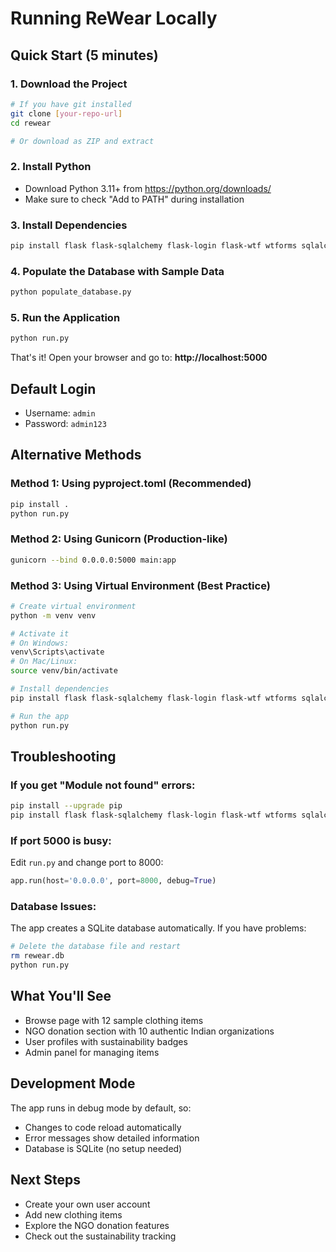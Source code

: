 # Running ReWear Locally

## Quick Start (5 minutes)

### 1. Download the Project
```bash
# If you have git installed
git clone [your-repo-url]
cd rewear

# Or download as ZIP and extract
```

### 2. Install Python
- Download Python 3.11+ from https://python.org/downloads/
- Make sure to check "Add to PATH" during installation

### 3. Install Dependencies
```bash
pip install flask flask-sqlalchemy flask-login flask-wtf wtforms sqlalchemy werkzeug pillow email-validator gunicorn
```

### 4. Populate the Database with Sample Data
```bash
python populate_database.py
```

### 5. Run the Application
```bash
python run.py
```

That's it! Open your browser and go to: **http://localhost:5000**

## Default Login
- Username: `admin`
- Password: `admin123`

## Alternative Methods

### Method 1: Using pyproject.toml (Recommended)
```bash
pip install .
python run.py
```

### Method 2: Using Gunicorn (Production-like)
```bash
gunicorn --bind 0.0.0.0:5000 main:app
```

### Method 3: Using Virtual Environment (Best Practice)
```bash
# Create virtual environment
python -m venv venv

# Activate it
# On Windows:
venv\Scripts\activate
# On Mac/Linux:
source venv/bin/activate

# Install dependencies
pip install flask flask-sqlalchemy flask-login flask-wtf wtforms sqlalchemy werkzeug pillow email-validator gunicorn

# Run the app
python run.py
```

## Troubleshooting

### If you get "Module not found" errors:
```bash
pip install --upgrade pip
pip install flask flask-sqlalchemy flask-login flask-wtf wtforms sqlalchemy werkzeug pillow email-validator gunicorn
```

### If port 5000 is busy:
Edit `run.py` and change port to 8000:
```python
app.run(host='0.0.0.0', port=8000, debug=True)
```

### Database Issues:
The app creates a SQLite database automatically. If you have problems:
```bash
# Delete the database file and restart
rm rewear.db
python run.py
```

## What You'll See
- Browse page with 12 sample clothing items
- NGO donation section with 10 authentic Indian organizations
- User profiles with sustainability badges
- Admin panel for managing items

## Development Mode
The app runs in debug mode by default, so:
- Changes to code reload automatically
- Error messages show detailed information
- Database is SQLite (no setup needed)

## Next Steps
- Create your own user account
- Add new clothing items
- Explore the NGO donation features
- Check out the sustainability tracking